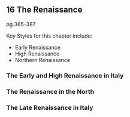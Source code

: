 ## 16 The Renaissance
pg 365-387

Key Styles for this chapter include:
+ Early Renaissance
+ High Renaissance
+ Northern Renaissance

### The Early and High Renaissance in Italy


### The Renaissance in the North

### The Late Renaissance in Italy
